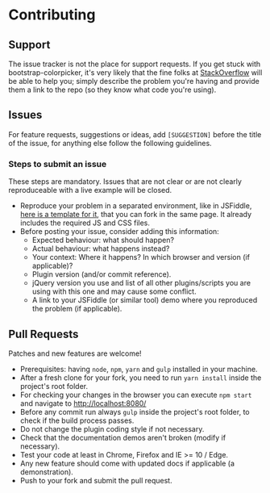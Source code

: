# Contributing

## Support

The issue tracker is not the place for support requests. If you get stuck with bootstrap-colorpicker, it's very likely
that the fine folks at [StackOverflow](http://stackoverflow.com/) will be able to help you; simply describe the problem
you're having and provide them a link to the repo (so they know what code you're using).


## Issues
For feature requests, suggestions or ideas, add `[SUGGESTION]` before the title of the issue, for anything else follow
the following guidelines.

### Steps to submit an issue
These steps are mandatory. Issues that are not clear or are not clearly reproduceable with a live example will be closed.

- Reproduce your problem in a separated environment, like in JSFiddle,
  [here is a template for it](http://jsfiddle.net/0vopxm13/157/), that you can fork in the same page.
  It already includes the required JS and CSS files.
- Before posting your issue, consider adding this information:
  * Expected behaviour: what should happen?
  * Actual behaviour: what happens instead?
  * Your context: Where it happens? In which browser and version (if applicable)?
  * Plugin version (and/or commit reference).
  * jQuery version you use and list of all other plugins/scripts you are using with this one and may cause some conflict.
  * A link to your JSFiddle (or similar tool) demo where you reproduced the problem (if applicable).

## Pull Requests

Patches and new features are welcome!

- Prerequisites: having `node`, `npm`, `yarn` and `gulp` installed in your machine.
- After a fresh clone for your fork, you need to run `yarn install` inside the project's root folder.
- For checking your changes in the browser you can execute `npm start` and navigate to 
  [http://localhost:8080/](http://localhost:8080/)
- Before any commit run always `gulp` inside the project's root folder, to check if the build process passes.
- Do not change the plugin coding style if not necessary.
- Check that the documentation demos aren't broken (modify if necessary).
- Test your code at least in Chrome, Firefox and IE >= 10 / Edge.
- Any new feature should come with updated docs if applicable (a demonstration).
- Push to your fork and submit the pull request.
